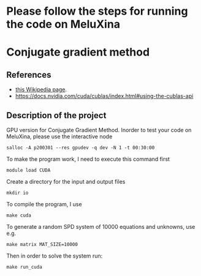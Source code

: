 # Please follow the steps for running the code on MeluXina

# Conjugate gradient method



## References
 - [this Wikipedia page](https://en.wikipedia.org/wiki/Conjugate_gradient_method).
 - https://docs.nvidia.com/cuda/cublas/index.html#using-the-cublas-api

## Description of the project

GPU version for Conjugate Gradient Method.
Inorder to test your code on MeluXina, please use the interactive node 
```
salloc -A p200301 --res gpudev -q dev -N 1 -t 00:30:00
```


To make the program work, I need to execute this command first
```
module load CUDA
```

Create a directory for the input and output files
```
mkdir io
```

To compile the program, I use
```
make cuda
```

To generate a random SPD system of 10000 equations and unknowns, use e.g.
```
make matrix MAT_SIZE=10000
```

Then in order to solve the system run:
```
make run_cuda
```
